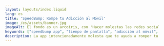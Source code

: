 ```yaml
---
layout: layouts/index.liquid
lang: es
title: 'SpeedBump: Rompe tu Adicción al Móvil'
image: /es/assets/banner.jpg
imageAlt: El fondo es un arcoíris, con 'Hacer molestas las redes sociales' en el centro usando la fuente Comic Sans, y un gato mal dibujado en la esquina superior derecha. Hace referencia al meme de internet 'graphic design is my passion'.
keywords: ["speedbump app", "tiempo de pantalla", "adicción al móvil", "adicción a redes sociales", "bienestar digital", "productividad", "android", "iphone"]
description: La app intencionadamente molesta que te ayuda a romper tu adicción al móvil. Como un badén para tu smartphone.
---
```

